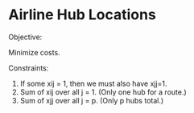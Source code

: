 # Airline Hub Locations

Objective:

Minimize costs.

Constraints:

 1. If some xij = 1, then we must also have xjj=1.
 2. Sum of xij over all j = 1. (Only one hub for a route.)
 3. Sum of xjj over all j = p. (Only p hubs total.)
 